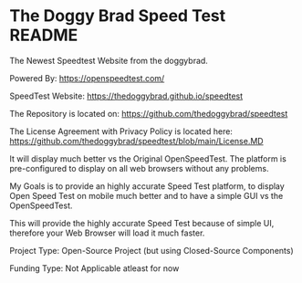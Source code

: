# The Doggy Brad Speed Test README
The Newest Speedtest Website from the doggybrad.

Powered By: https://openspeedtest.com/

SpeedTest Website: https://thedoggybrad.github.io/speedtest

The Repository is located on: https://github.com/thedoggybrad/speedtest

The License Agreement with Privacy Policy is located here: https://github.com/thedoggybrad/speedtest/blob/main/License.MD

It will display much better vs the Original OpenSpeedTest.
The platform is pre-configured to display on all web browsers without any problems.

My Goals is to provide an highly accurate Speed Test platform, to display Open Speed Test on mobile much better and to have a simple GUI vs the OpenSpeedTest.

This will provide the highly accurate Speed Test because of simple UI, therefore your Web Browser will load it much faster.

Project Type: Open-Source Project (but using Closed-Source Components)

Funding Type: Not Applicable atleast for now
